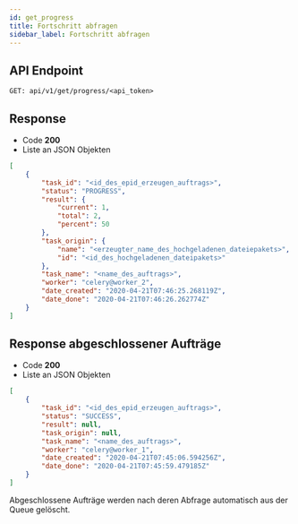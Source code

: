 ```yaml
---
id: get_progress
title: Fortschritt abfragen
sidebar_label: Fortschritt abfragen
---
```


## API Endpoint
```
GET: api/v1/get/progress/<api_token>
```

## Response
- Code __200__
- Liste an JSON Objekten
```json
[
    {
        "task_id": "<id_des_epid_erzeugen_auftrags>",
        "status": "PROGRESS",
        "result": {
            "current": 1,
            "total": 2,
            "percent": 50
        },
        "task_origin": {
            "name": "<erzeugter_name_des_hochgeladenen_dateiepakets>",
            "id": "<id_des_hochgeladenen_dateipakets>"
        },
        "task_name": "<name_des_auftrags>",
        "worker": "celery@worker_2",
        "date_created": "2020-04-21T07:46:25.268119Z",
        "date_done": "2020-04-21T07:46:26.262774Z"
    }
]
```

## Response abgeschlossener Aufträge
- Code __200__
- Liste an JSON Objekten
```json
[
    {
        "task_id": "<id_des_epid_erzeugen_auftrags>",
        "status": "SUCCESS",
        "result": null,
        "task_origin": null,
        "task_name": "<name_des_auftrags>",
        "worker": "celery@worker_1",
        "date_created": "2020-04-21T07:45:06.594256Z",
        "date_done": "2020-04-21T07:45:59.479185Z"
    }
]
```

Abgeschlossene Aufträge werden nach deren Abfrage automatisch aus der Queue gelöscht.